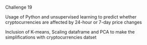 Challenge 19

Usage of Python and unsupervised learning to predict whether cryptocurrencies are affected by 24-hour or 7-day price changes

Inclusion of K-means, Scaling dataframe and PCA to make the simplifications with cryptocurrencies datset
